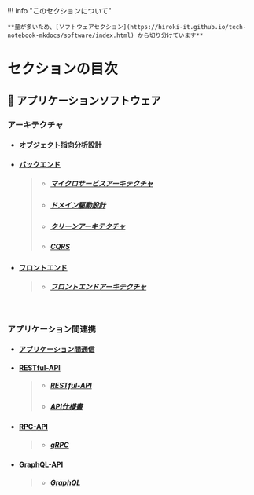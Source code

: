 !!! info "このセクションについて"

    **量が多いため、[ソフトウェアセクション](https://hiroki-it.github.io/tech-notebook-mkdocs/software/index.html) から切り分けています**

# セクションの目次

## 🚀 アプリケーションソフトウェア


### アーキテクチャ

* #### [︎オブジェクト指向分析設計](https://hiroki-it.github.io/tech-notebook-mkdocs/software/software_application_architecture_analysis_and_design.html)
* #### <u>バックエンド</u>
  > * ##### [︎マイクロサービスアーキテクチャ](https://hiroki-it.github.io/tech-notebook-mkdocs/software/software_application_architecture_backend_microservices.html)
  > * ##### [︎ドメイン駆動設計](https://hiroki-it.github.io/tech-notebook-mkdocs/software/software_application_architecture_backend_domain_driven_design.html)
  > * ##### [︎クリーンアーキテクチャ](https://hiroki-it.github.io/tech-notebook-mkdocs/software/software_application_architecture_backend_domain_driven_design_clean_architecture.html)
  > * ##### [︎CQRS](https://hiroki-it.github.io/tech-notebook-mkdocs/software/software_application_architecture_backend_cqrs.html)

* #### <u>フロントエンド</u>
  > * ##### [︎フロントエンドアーキテクチャ](https://hiroki-it.github.io/tech-notebook-mkdocs/software/software_application_architecture_frontend.html)

<br>

### アプリケーション間連携

* #### [︎アプリケーション間通信](https://hiroki-it.github.io/tech-notebook-mkdocs/software/software_application_collaboration_communication.html)

* #### <u>RESTful-API</u>
  > * ##### [︎RESTful-API](https://hiroki-it.github.io/tech-notebook-mkdocs/software/software_application_collaboration_api_restful.html)
  > * ##### [︎API仕様書](https://hiroki-it.github.io/tech-notebook-mkdocs/software/software_application_collaboration_api_restful_api_specification.html)

* #### <u>RPC-API</u>
  > * ##### [︎gRPC](https://hiroki-it.github.io/tech-notebook-mkdocs/software/software_application_collaboration_api_rpc_api_grpc.html)

* #### <u>GraphQL-API</u>
  > * ##### [GraphQL](https://hiroki-it.github.io/tech-notebook-mkdocs/software/software_application_collaboration_api_graphql_api_graphql.html)
